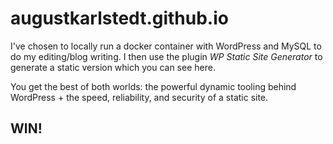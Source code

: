 # augustkarlstedt.github.io
I've chosen to locally run a docker container with WordPress and MySQL to do my editing/blog writing. I then use the plugin _WP Static Site Generator_ to generate a static version which you can see here.

You get the best of both worlds: the powerful dynamic tooling behind WordPress + the speed, reliability, and security of a static site.

## WIN!
